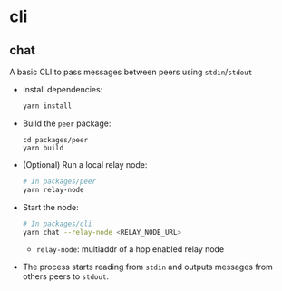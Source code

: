# cli

## chat

A basic CLI to pass messages between peers using `stdin`/`stdout`

* Install dependencies:

  ```bash
  yarn install
  ```

* Build the `peer` package:

  ```
  cd packages/peer
  yarn build
  ```

* (Optional) Run a local relay node:

  ```bash
  # In packages/peer
  yarn relay-node
  ```

* Start the node:

  ```bash
  # In packages/cli
  yarn chat --relay-node <RELAY_NODE_URL>
  ```

  * `relay-node`: multiaddr of a hop enabled relay node

* The process starts reading from `stdin` and outputs messages from others peers to `stdout`.
